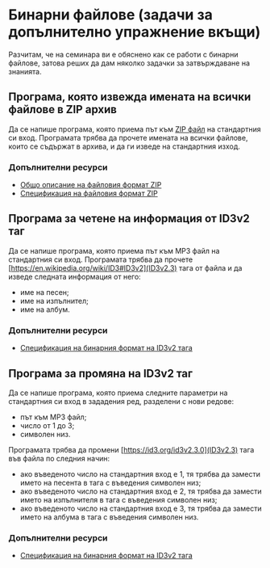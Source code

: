 # Бинарни файлове (задачи за допълнително упражнение вкъщи)

Разчитам, че на семинара ви е обяснено как се работи с бинарни файлове, затова реших да дам няколко задачки за затвърждаване на знанията.

## Програма, която извежда имената на всички файлове в ZIP архив

Да се напише програма, която приема път към [ZIP файл](https://en.wikipedia.org/wiki/ZIP_(file_format)) на стандартния си вход.  Програмата трябва да прочете имената на всички файлове, които се съдържат в архива, и да ги изведе на стандартния изход.

### Допълнителни ресурси

* [Общо описание на файловия формат ZIP](https://en.wikipedia.org/wiki/ZIP_(file_format)#Design)
* [Спецификация на файловия формат ZIP](https://pkware.cachefly.net/webdocs/casestudies/APPNOTE.TXT)

## Програма за четене на информация от ID3v2 таг

Да се напише програма, която приема път към MP3 файл на стандартния си вход.  Програмата трябва да прочете [https://en.wikipedia.org/wiki/ID3#ID3v2](ID3v2.3) тага от файла и да изведе следната информация от него:

* име на песен;
* име на изпълнител;
* име на албум.

<!-- markdownlint-disable-next-line MD024 -->
### Допълнителни ресурси

* [Спецификация на бинарния формат на ID3v2 тага](https://id3.org/id3v2.3.0)

## Програма за промяна на ID3v2 таг

Да се напише програма, която приема следните параметри на стандартния си вход в зададения ред, разделени с нови редове:

* път към MP3 файл;
* число от 1 до 3;
* символен низ.

Програмата трябва да промени [https://id3.org/id3v2.3.0](ID3v2.3) тага във файла по следния начин:

* ако въведеното число на стандартния вход е 1, тя трябва да замести името на песента в тага с въведения символен низ;
* ако въведеното число на стандартния вход е 2, тя трябва да замести името на изпълнителя в тага с въведения символен низ;
* ако въведеното число на стандартния вход е 3, тя трябва да замести името на албума в тага с въведения символен низ.

<!-- markdownlint-disable-next-line MD024 -->
### Допълнителни ресурси

* [Спецификация на бинарния формат на ID3v2 тага](https://id3.org/id3v2.3.0)
